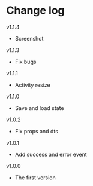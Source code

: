 # Change log

v1.1.4

* Screenshot

v1.1.3

* Fix bugs

v1.1.1

* Activity resize

v1.1.0

* Save and load state

v1.0.2

* Fix props and dts

v1.0.1

* Add success and error event

v1.0.0

* The first version

